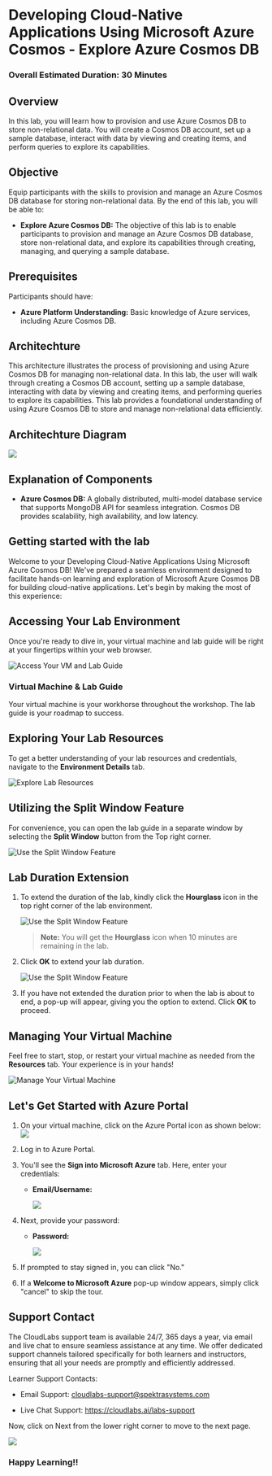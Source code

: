 # Developing Cloud-Native Applications Using Microsoft Azure Cosmos - Explore Azure Cosmos DB   

### Overall Estimated Duration: 30 Minutes

## Overview

In this lab, you will learn how to provision and use Azure Cosmos DB to store non-relational data. You will create a Cosmos DB account, set up a sample database, interact with data by viewing and creating items, and perform queries to explore its capabilities.

## Objective

Equip participants with the skills to provision and manage an Azure Cosmos DB database for storing non-relational data. By the end of this lab, you will be able to:

- **Explore Azure Cosmos DB:** The objective of this lab is to enable participants to provision and manage an Azure Cosmos DB database, store non-relational data, and explore its capabilities through creating, managing, and querying a sample database.

## Prerequisites

Participants should have:

- **Azure Platform Understanding:** Basic knowledge of Azure services, including Azure Cosmos DB.

## Architechture

This architecture illustrates the process of provisioning and using Azure Cosmos DB for managing non-relational data. In this lab, the user will walk through creating a Cosmos DB account, setting up a sample database, interacting with data by viewing and creating items, and performing queries to explore its capabilities. This lab provides a foundational understanding of using Azure Cosmos DB to store and manage non-relational data efficiently.

## Architechture Diagram

![](/instructions/media/dp900lab3.png)

## Explanation of Components

- **Azure Cosmos DB:** A globally distributed, multi-model database service that supports MongoDB API for seamless integration. Cosmos DB provides scalability, high availability, and low latency. 

## Getting started with the lab

Welcome to your Developing Cloud-Native Applications Using Microsoft Azure Cosmos DB! We've prepared a seamless environment designed to facilitate hands-on learning and exploration of Microsoft Azure Cosmos DB for building cloud-native applications. Let's begin by making the most of this experience:
 
## Accessing Your Lab Environment
 
Once you're ready to dive in, your virtual machine and lab guide will be right at your fingertips within your web browser.
 
![Access Your VM and Lab Guide](./instructions/media/labguide.png)

### Virtual Machine & Lab Guide
 
Your virtual machine is your workhorse throughout the workshop. The lab guide is your roadmap to success.
 
## Exploring Your Lab Resources
 
To get a better understanding of your lab resources and credentials, navigate to the **Environment Details** tab.
 
![Explore Lab Resources](./instructions/media/env.png)

## Utilizing the Split Window Feature
 
For convenience, you can open the lab guide in a separate window by selecting the **Split Window** button from the Top right corner.
 
![Use the Split Window Feature](./instructions/media/spl.png)
 
## **Lab Duration Extension**

1. To extend the duration of the lab, kindly click the **Hourglass** icon in the top right corner of the lab environment. 

   ![Use the Split Window Feature](./instructions/media/gext.png)   

   >**Note:** You will get the **Hourglass** icon when 10 minutes are remaining in the lab.

3. Click **OK** to extend your lab duration.
 
   ![Use the Split Window Feature](./instructions/media/gext2.png)

4. If you have not extended the duration prior to when the lab is about to end, a pop-up will appear, giving you the option to extend. Click **OK** to proceed.

## Managing Your Virtual Machine
 
Feel free to start, stop, or restart your virtual machine as needed from the **Resources** tab. Your experience is in your hands!
 
![Manage Your Virtual Machine](./instructions/media/res.png)

## Let's Get Started with Azure Portal
 
1. On your virtual machine, click on the Azure Portal icon as shown below:
   ![](media/azureportal.png)

1. Log in to Azure Portal.

1. You'll see the **Sign into Microsoft Azure** tab. Here, enter your credentials:
 
   - **Email/Username:** <inject key="AzureAdUserEmail"></inject>

     ![](instructions/media/intro1.png)

1. Next, provide your password:
 
   - **Password:** <inject key="AzureAdUserPassword"></inject>

     ![](instructions/media/intro2.png)

1. If prompted to stay signed in, you can click "No."
 
1. If a **Welcome to Microsoft Azure** pop-up window appears, simply click "cancel" to skip the tour.

## Support Contact

The CloudLabs support team is available 24/7, 365 days a year, via email and live chat to ensure seamless assistance at any time. We offer dedicated support channels tailored specifically for both learners and instructors, ensuring that all your needs are promptly and efficiently addressed.

Learner Support Contacts:

- Email Support: cloudlabs-support@spektrasystems.com

- Live Chat Support: https://cloudlabs.ai/labs-support
   
Now, click on Next from the lower right corner to move to the next page.

![](./instructions/media/num.png)

### Happy Learning!!
